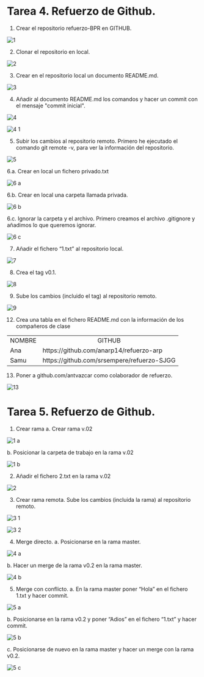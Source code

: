 # Tarea 4. Refuerzo de Github.

1. Crear el repositorio refuerzo-BPR en GITHUB.

![1](https://user-images.githubusercontent.com/78366593/108425914-6cdd2000-723b-11eb-855e-9dd121da54f4.png)

2. Clonar el repositorio en local.

![2](https://user-images.githubusercontent.com/78366593/108426104-a0b84580-723b-11eb-9326-2a0402d0eb1e.png)

3. Crear en el repositorio local un documento README.md.

![3](https://user-images.githubusercontent.com/78366593/108426167-b9286000-723b-11eb-9227-25a06756ab2c.png)

4. Añadir al documento README.md los comandos y hacer un commit con el mensaje "commit inicial".

![4](https://user-images.githubusercontent.com/78366593/108507326-70fc5280-72ba-11eb-8b95-6b63b3618c53.png)

![4 1](https://user-images.githubusercontent.com/78366593/108507391-88d3d680-72ba-11eb-9576-ad0842bf1ae5.png)

5. Subir los cambios al repositorio remoto.
Primero he ejecutado el comando git remote -v, para ver la información del repositorio.

![5](https://user-images.githubusercontent.com/78366593/108507552-cb95ae80-72ba-11eb-8d8b-328589256282.png)

6.a. Crear en local un fichero privado.txt 

![6 a](https://user-images.githubusercontent.com/78366593/108508367-fdf3db80-72bb-11eb-9500-41920e3921ca.png)

6.b. Crear en local una carpeta llamada privada.

![6 b](https://user-images.githubusercontent.com/78366593/108508475-2b408980-72bc-11eb-97b6-0cd951f872e6.png)

6.c. Ignorar la carpeta y el archivo.
Primero creamos el archivo .gitignore y añadimos lo que
queremos ignorar.

![6 c](https://user-images.githubusercontent.com/78366593/108508722-82def500-72bc-11eb-8f04-c888bc2816df.png)

7. Añadir el fichero “1.txt” al repositorio local.

![7](https://user-images.githubusercontent.com/78366593/108508780-9db16980-72bc-11eb-9ce7-774fe5104186.png)

8. Crea el tag v0.1.

![8](https://user-images.githubusercontent.com/78366593/108508838-b6218400-72bc-11eb-9e2b-3cde07934fa9.png)

9. Sube los cambios (incluido el tag) al repositorio
remoto.

![9](https://user-images.githubusercontent.com/78366593/108508981-ea954000-72bc-11eb-8b10-00574793a603.png)

12. Crea una tabla en el fichero README.md con la
información de los compañeros de clase

<table border="0">
<tbody>
   <tr>
      <td align="center">NOMBRE</td>
      <td align="center">GITHUB</td>
   </tr>
   <tr>
      <td >Ana</td>
      <td>https://github.com/anarp14/refuerzo-arp</td>
   </tr>
   <tr>
      <td>Samu</td>
      <td>https://github.com/srsempere/refuerzo-SJGG</td>
   </tr>
</tbody>
</table>

13. Poner a github.com/antvazcar como colaborador de
refuerzo.

![13](https://user-images.githubusercontent.com/78366593/108509277-54154e80-72bd-11eb-803d-192d6c48b50f.png)

# Tarea 5. Refuerzo de Github.

1. Crear rama
a. Crear rama v.02

![1 a](https://user-images.githubusercontent.com/78366593/108877073-2868d000-75ff-11eb-8583-4508ef6fbf3f.png)

b. Posicionar la carpeta de trabajo en la rama v.02

![1 b](https://user-images.githubusercontent.com/78366593/108877236-54845100-75ff-11eb-9337-73ff0a7e79eb.png)

2. Añadir el fichero 2.txt en la rama v.02

![2](https://user-images.githubusercontent.com/78366593/108877474-8eedee00-75ff-11eb-87ad-917ccb92065e.png)

3. Crear rama remota. Sube los cambios (incluida la rama) al repositorio remoto.

![3 1](https://user-images.githubusercontent.com/78366593/108877982-0f145380-7600-11eb-9d7c-57d6ee99ed2f.png)

![3 2](https://user-images.githubusercontent.com/78366593/108878372-7cc07f80-7600-11eb-91a8-b18d5a58cf48.png)

4. Merge directo.
a. Posicionarse en la rama master.

![4 a](https://user-images.githubusercontent.com/78366593/108880839-f3f71300-7602-11eb-9e39-b4cd80be6dad.png)

b. Hacer un merge de la rama v0.2 en la rama master.

![4 b](https://user-images.githubusercontent.com/78366593/108880930-11c47800-7603-11eb-9eee-97d6757a375a.png)
   
5. Merge con conflicto. 
a. En la rama master poner “Hola” en el fichero 1.txt y hacer commit.

![5 a](https://user-images.githubusercontent.com/78366593/108881193-58b26d80-7603-11eb-9a01-0570461b75c3.png)

b. Posicionarse en la rama v0.2 y poner “Adios” en el fichero “1.txt” y hacer commit.

![5 b](https://user-images.githubusercontent.com/78366593/108881893-18072400-7604-11eb-8438-21a761183e10.png)

c. Posicionarse de nuevo en la rama master y hacer un merge con la rama v0.2.

![5 c](https://user-images.githubusercontent.com/78366593/108881980-2ead7b00-7604-11eb-97b7-0ee91b827bb1.png)
